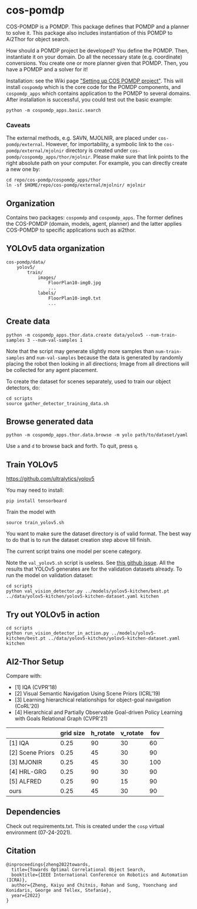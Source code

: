 # cos-pomdp

COS-POMDP is a POMDP.
This package defines that POMDP and a planner to solve it.
This package also includes instantiation of this POMDP to Ai2Thor for object search.

How should a POMDP project be developed?
You define the POMDP. Then, instantiate it on your domain.
Do all the necessary state (e.g. coordinate) conversions.
You create one or more planner given that POMDP.
Then, you have a POMDP and a solver for it!

Installation: see the Wiki page  ["Setting up COS POMDP project"](https://github.com/zkytony/cos-pomdp/wiki/Setting-up-COS-POMDP-project). This will install `cospomdp` which is the core code for the POMDP components,
and `cospomdp_apps` which contains application to the POMDP to several domains.
After installation is successful, you could test out the basic example:
```
python -m cospomdp_apps.basic.search
```

### Caveats
The external methods, e.g. SAVN, MJOLNIR, are placed under `cos-pomdp/external`.
However, for importability, a symbolic link to the `cos-pomdp/external/mjolnir`
directory is created under `cos-pomdp/cospomdp_apps/thor/mjolnir`. Please
make sure that link points to the right absolute path on your computer.
For example, you can directly create a new one by:
```
cd repo/cos-pomdp/cospomdp_apps/thor
ln -sf $HOME/repo/cos-pomdp/external/mjolnir/ mjolnir
```

## Organization
Contains two packages: `cospomdp` and `cospomdp_apps`.
The former defines the COS-POMDP (domain, models, agent, planner)
and the latter applies COS-POMDP to specific applications
such as ai2thor.

## YOLOv5 data organization
```
cos-pomdp/data/
    yolov5/
        train/
            images/
                FloorPlan10-img0.jpg
                ...
            labels/
                FloorPlan10-img0.txt
                ...
```

## Create data
```
python -m cospomdp_apps.thor.data.create data/yolov5 --num-train-samples 3 --num-val-samples 1
```
Note that the script may generate slightly more samples than `num-train-samples`
and `num-val-samples` because the data is generated by randomly placing the robot
then looking in all directions; Image from all directions will be collected for
any agent placement.

To create the dataset for scenes separately, used to train our
object detectors, do:
```
cd scripts
source gather_detector_training_data.sh
```


## Browse generated data
```
python -m cospomdp_apps.thor.data.browse -m yolo path/to/dataset/yaml
```
Use `a` and `d` to browse back and forth. To quit, press `q`.

## Train YOLOv5
https://github.com/ultralytics/yolov5

You may need to install:
```
pip install tensorboard
```

Train the model with
```
source train_yolov5.sh
```
You want to make sure the dataset directory is of valid format.
The best way to do that is to run the dataset creation step
above till finish.

The current script trains one model per scene category.

Note the `val_yolov5.sh` script is useless. See [this github issue](https://github.com/ultralytics/yolov5/issues/4199).
All the results that YOLOv5 generates are for the validation datasets already.
To run the model on validation dataset:
```
cd scripts
python val_vision_detector.py ../models/yolov5-kitchen/best.pt ../data/yolov5-kitchen/yolov5-kitchen-dataset.yaml kitchen
```

## Try out YOLOv5 in action
```
cd scripts
python run_vision_detector_in_action.py ../models/yolov5-kitchen/best.pt ../data/yolov5-kitchen/yolov5-kitchen-dataset.yaml kitchen
```


## AI2-Thor Setup

Compare with:
- [1] IQA (CVPR'18)
- [2] Visual Semantic Navigation Using Scene Priors (ICRL'19)
- [3] Learning hierarchical relationships for object-goal navigation (CoRL'20)
- [4] Hierarchical and Partially Observable Goal-driven Policy Learning with Goals
  Relational Graph (CVPR'21)


|                  | grid size | h_rotate | v_rotate | fov |
|------------------|-----------|----------|----------|-----|
| [1] IQA          | 0.25      | 90       | 30       | 60  |
| [2] Scene Priors | 0.25      | 45       | 30       | 90  |
| [3] MJONIR       | 0.25      | 45       | 30       | 100 |
| [4] HRL-GRG      | 0.25      | 90       | 30       | 90  |
| [5] ALFRED       | 0.25      | 90       | 15       | 90  |
| ours             | 0.25      | 45       | 30       | 90  |

## Dependencies

Check out requirements.txt. This is created under
the `cosp` virtual environment (07-24-2021).


## Citation
```
@inproceedings{zheng2022towards,
  title={Towards Optimal Correlational Object Search,
  booktitle={IEEE International Conference on Robotics and Automation (ICRA)},
  author={Zheng, Kaiyu and Chitnis, Rohan and Sung, Yoonchang and Konidaris, George and Tellex, Stefanie},
  year={2022}
}
```
